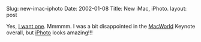 Slug: new-imac-iphoto
Date: 2002-01-08
Title: New iMac, iPhoto.
layout: post

Yes, <a href="http://www.apple.com/imac/">I want one<a>. Mmmmm. I was a bit disappointed in the <a href="http://www.macworldexpo.com">MacWorld</a> Keynote overall, but <a href="http://www.apple.com/iphoto/">iPhoto</a> looks amazing!!!</a></a>
